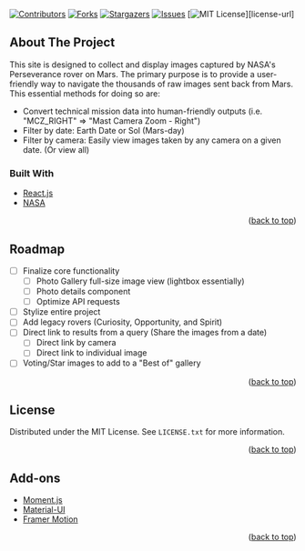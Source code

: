 <div id="top"></div>

<!-- PROJECT SHIELDS -->

[![Contributors][contributors-shield]][contributors-url]
[![Forks][forks-shield]][forks-url]
[![Stargazers][stars-shield]][stars-url]
[![Issues][issues-shield]][issues-url]
[![MIT License][license-shield]][license-url]

<!-- ABOUT THE PROJECT -->

## About The Project

This site is designed to collect and display images captured by NASA's Perseverance rover on Mars. The primary purpose is to provide a user-friendly way to navigate the thousands of raw images sent back from Mars. This essential methods for doing so are:

- Convert technical mission data into human-friendly outputs (i.e. "MCZ_RIGHT" => "Mast Camera Zoom - Right")
- Filter by date: Earth Date or Sol (Mars-day)
- Filter by camera: Easily view images taken by any camera on a given date. (Or view all)

### Built With

- [React.js](https://reactjs.org/)
- [NASA](https://api.nasa.gov/#MarsPhotos)

<p align="right">(<a href="#top">back to top</a>)</p>

<!-- ROADMAP -->

## Roadmap

- [ ] Finalize core functionality
  - [ ] Photo Gallery full-size image view (lightbox essentially)
  - [ ] Photo details component
  - [ ] Optimize API requests
- [ ] Stylize entire project
- [ ] Add legacy rovers (Curiosity, Opportunity, and Spirit)
- [ ] Direct link to results from a query (Share the images from a date)
  - [ ] Direct link by camera
  - [ ] Direct link to individual image
- [ ] Voting/Star images to add to a "Best of" gallery

<p align="right">(<a href="#top">back to top</a>)</p>

<!-- LICENSE -->

## License

Distributed under the MIT License. See `LICENSE.txt` for more information.

<p align="right">(<a href="#top">back to top</a>)</p>

<!-- ACKNOWLEDGMENTS -->

## Add-ons

- [Moment.js](https://momentjs.com/)
- [Material-UI](https://mui.com/)
- [Framer Motion](https://www.framer.com/)

<p align="right">(<a href="#top">back to top</a>)</p>

<!-- MARKDOWN LINKS & IMAGES -->
<!-- https://www.markdownguide.org/basic-syntax/#reference-style-links -->
[contributors-shield]: https://img.shields.io/github/contributors/mattbartley/nasa-cam.svg?style=for-the-badge
[contributors-url]: https://github.com/mattbartley/nasa-cam/graphs/contributors
[forks-shield]: https://img.shields.io/github/forks/mattbartley/nasa-cam.svg?style=for-the-badge
[forks-url]: https://github.com/mattbartley/nasa-cam/network/members
[stars-shield]: https://img.shields.io/github/stars/mattbartley/nasa-cam.svg?style=for-the-badge
[stars-url]: https://github.com/mattbartley/nasa-cam/stargazers
[issues-shield]: https://img.shields.io/github/issues/mattbartley/nasa-cam.svg?style=for-the-badge
[issues-url]: https://github.com/mattbartley/nasa-cam/issues
[license-shield]: https://img.shields.io/github/license/mattbartley/nasa-cam.svg?style=for-the-badge

<!--
[linkedin-shield]: https://img.shields.io/badge/-LinkedIn-black.svg?style=for-the-badge&logo=linkedin&colorB=555
[linkedin-url]: https://linkedin.com/in/linkedin_username
[product-screenshot]: images/screenshot.png
-->
